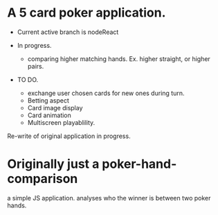 # A 5 card poker application. 

- Current active branch is nodeReact

- In progress. 
   - comparing higher matching hands. Ex. higher straight, or higher pairs. 

- TO DO. 
   - exchange user chosen cards for new ones during turn.
   - Betting aspect
   - Card image display
   - Card animation
   - Multiscreen playablility.



Re-write of original application in progress. 
# Originally just a poker-hand-comparison
a simple JS application. analyses who the winner is between two poker hands. 
